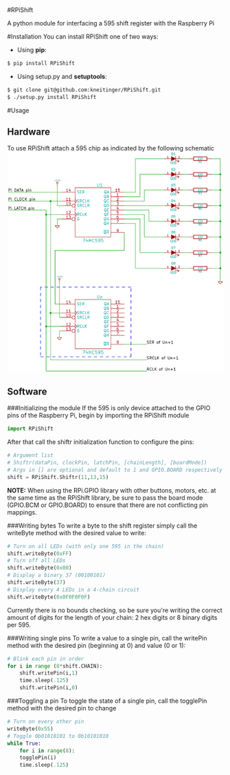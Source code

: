 #RPiShift

A python module for interfacing a 595 shift register with the Raspberry Pi

#Installation
You can install RPiShift one of two ways:
* Using **pip**:
```sh
$ pip install RPiShift
```

* Using setup.py and **setuptools**:
```sh
$ git clone git@github.com:kneitinger/RPiShift.git
$ ./setup.py install RPiShift
```
#Usage

## Hardware
To use RPiShift attach a 595 chip as indicated by the following schematic ![595_Pi_schematic](./schematics/generic_schematic.jpg)

## Software

###Initializing the module
If the 595 is only device attached to the GPIO pins of the Raspberry Pi, begin
by importing the RPiShift module
```python
import RPiShift
```
After that call the shiftr initialization function to configure the pins:
```python
# Argument list
# Shiftr(dataPin, clockPin, latchPin, [chainLength], [boardMode])
# Args in [] are optional and default to 1 and GPIO.BOARD respectively
shift = RPiShift.Shiftr(11,13,15)
```
**NOTE:** When using the RPi.GPIO library with other buttons, motors, etc. at
the same time as the RPiShift library, be sure to pass the board mode (GPIO.BCM
or GPIO.BOARD) to ensure that there are not conflicting pin mappings.

###Writing bytes
To write a byte to the shift register simply call the writeByte method with the
desired value to write:
```python
# Turn on all LEDs (with only one 595 in the chain)
shift.writeByte(0xFF)
# Turn off all LEDs
shift.writeByte(0x00)
# Display a binary 37 (00100101)
shift.writeByte(37)
# Display every 4 LEDs in a 4-chain circuit
shift.writeByte(0x0F0F0F0F)
```
Currently there is no bounds checking, so be sure you're writing the correct
amount of digits for the length of your chain: 2 hex digits or 8 binary
digits per 595.

###Writing single pins
To write a value to a single pin, call the writePin method with the desired pin
(beginning at 0) and value (0 or 1):
```python
# Blink each pin in order
for i in range (8*shift.CHAIN):
    shift.writePin(i,1)
    time.sleep(.125)
    shift.writePin(i,0)
```

###Toggling a pin
To toggle the state of a single pin, call the togglePin method with the desired
pin to change
```python
# Turn on every other pin
writeByte(0x55)
# Toggle 0b01010101 to 0b10101010
while True:
    for i in range(8):
    togglePin(i)
    time.sleep(.125)
```
